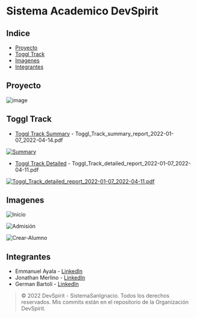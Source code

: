 # Sistema Academico DevSpirit

## Indice

- [Proyecto](#proyecto)
- [Toggl Track](#toggl-track)
- [Imagenes](#imagenes)
- [Integrantes](#integrantes)

## Proyecto 

![image](https://user-images.githubusercontent.com/53313625/173902521-1233d26c-ab3a-4445-bfaf-9e53bf2b79de.png)

## Toggl Track 

- [Toggl Track Summary](https://github.com/bartoligerman497/SistemaAcademico-DevSpirit/blob/main/Toggl_Track_summary_report_2022-01-07_2022-04-14.pdf) - Toggl_Track_summary_report_2022-01-07_2022-04-14.pdf

[![Summary](https://user-images.githubusercontent.com/53313625/181865168-7cc16490-09cc-4c1b-88f5-9d8f59e58b12.png)](https://github.com/bartoligerman497/SistemaAcademico-DevSpirit/blob/main/Toggl_Track_summary_report_2022-01-07_2022-04-14.pdf)

<!---
![image](https://user-images.githubusercontent.com/53313625/181865168-7cc16490-09cc-4c1b-88f5-9d8f59e58b12.png)
-->

- [Toggl Track Detailed](https://github.com/bartoligerman497/SistemaAcademico-DevSpirit/blob/main/Toggl_Track_detailed_report_2022-01-07_2022-04-11.pdf) - Toggl_Track_detailed_report_2022-01-07_2022-04-11.pdf

[![Toggl_Track_detailed_report_2022-01-07_2022-04-11.pdf](https://user-images.githubusercontent.com/53313625/181865185-f38290bf-8488-4ba5-927b-4e2a19c2b447.png)](https://github.com/bartoligerman497/SistemaAcademico-DevSpirit/blob/main/Toggl_Track_detailed_report_2022-01-07_2022-04-11.pdf)

<!---
![image](https://user-images.githubusercontent.com/53313625/181865185-f38290bf-8488-4ba5-927b-4e2a19c2b447.png)
-->

## Imagenes

<!---
[Toggl Track ISI DevSpirit.pdf](https://github.com/bartoligerman497/SistemaAcademico-DevSpirit/files/8912260/Toggl.Track.ISI.DevSpirit.pdf)
-->

![Inicio](https://user-images.githubusercontent.com/53313625/173904194-0a67fb62-66cf-4980-a32e-145ce961b7a1.png)

![Admisión](https://user-images.githubusercontent.com/53313625/173904786-8abc880a-7055-4ee0-84ee-f9fd7c160ff9.png)

![Crear-Alumno](https://user-images.githubusercontent.com/53313625/173904354-1acd5745-f332-4ed6-b5e1-94f0c7ca2e37.png)

## Integrantes

- Emmanuel Ayala - [LinkedIn](https://www.linkedin.com/in/emmanuel-alejandro-ayala/) 
- Jonathan Merlino - [LinkedIn](https://www.linkedin.com/in/jonathan-merlino/) 
- German Bartoli - [LinkedIn](https://www.linkedin.com/in/bartoligerman497/) 

> © 2022 DevSpirit - SistemaSanIgnacio. Todos los derechos reservados. Mis commits están en el repositorio de la Organización DevSpirit.
